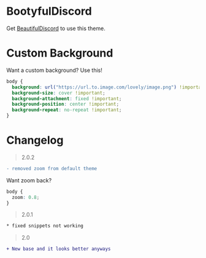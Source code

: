 # BootyfulDiscord
Get [BeautifulDiscord](https://github.com/leovoel/BeautifulDiscord) to use this theme.

Custom Background
=================

Want a custom background? Use this!
```css
body {
  background: url("https://url.to.image.com/lovely/image.png") !important;
  background-size: cover !important;
  background-attachment: fixed !important;
  background-position: center !important;
  background-repeat: no-repeat !important;
}
```


Changelog
=========

>2.0.2
```patch
- removed zoom from default theme
```

Want zoom back?
```css
body {
  zoom: 0.8;
}
```

>2.0.1
```patch
* fixed snippets not working
```

>2.0
```patch
+ New base and it looks better anyways
```
